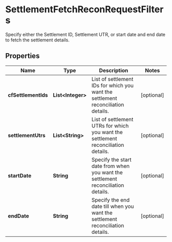 

# SettlementFetchReconRequestFilters

Specify either the Settlement ID, Settlement UTR, or start date and end date to fetch the settlement details.

## Properties

| Name | Type | Description | Notes |
|------------ | ------------- | ------------- | -------------|
|**cfSettlementIds** | **List&lt;Integer&gt;** | List of settlement IDs for which you want the settlement reconciliation details. |  [optional] |
|**settlementUtrs** | **List&lt;String&gt;** | List of settlement UTRs for which you want the settlement reconciliation details. |  [optional] |
|**startDate** | **String** | Specify the start date from when you want the settlement reconciliation details. |  [optional] |
|**endDate** | **String** | Specify the end date till when you want the settlement reconciliation details. |  [optional] |



